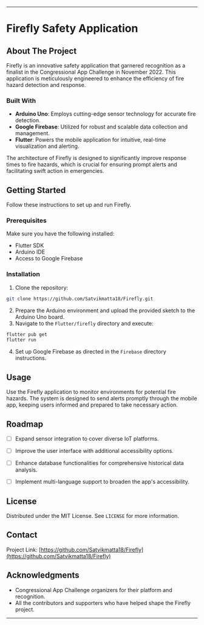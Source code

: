 
---

# Firefly Safety Application

## About The Project

Firefly is an innovative safety application that garnered recognition as a finalist in the Congressional App Challenge in November 2022. This application is meticulously engineered to enhance the efficiency of fire hazard detection and response.

### Built With

- **Arduino Uno**: Employs cutting-edge sensor technology for accurate fire detection.
- **Google Firebase**: Utilized for robust and scalable data collection and management.
- **Flutter**: Powers the mobile application for intuitive, real-time visualization and alerting.

The architecture of Firefly is designed to significantly improve response times to fire hazards, which is crucial for ensuring prompt alerts and facilitating swift action in emergencies.

## Getting Started

Follow these instructions to set up and run Firefly.

### Prerequisites

Make sure you have the following installed:
- Flutter SDK
- Arduino IDE
- Access to Google Firebase

### Installation

1. Clone the repository:
```sh
git clone https://github.com/Satvikmatta18/Firefly.git
```
2. Prepare the Arduino environment and upload the provided sketch to the Arduino Uno board.
3. Navigate to the `Flutter/firefly` directory and execute:
```sh
flutter pub get
flutter run
```
4. Set up Google Firebase as directed in the `Firebase` directory instructions.

## Usage

Use the Firefly application to monitor environments for potential fire hazards. The system is designed to send alerts promptly through the mobile app, keeping users informed and prepared to take necessary action.

## Roadmap

- [ ] Expand sensor integration to cover diverse IoT platforms.
- [ ] Improve the user interface with additional accessibility options.
- [ ] Enhance database functionalities for comprehensive historical data analysis.
- [ ] Implement multi-language support to broaden the app's accessibility.


## License

Distributed under the MIT License. See `LICENSE` for more information.

## Contact

Project Link: [https://github.com/Satvikmatta18/Firefly](https://github.com/Satvikmatta18/Firefly)

## Acknowledgments

- Congressional App Challenge organizers for their platform and recognition.
- All the contributors and supporters who have helped shape the Firefly project.

---

